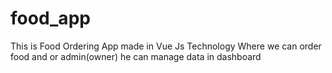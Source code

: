 # food_app
This is Food Ordering App made in Vue Js Technology Where we can order food and or admin(owner) he can manage data in dashboard

